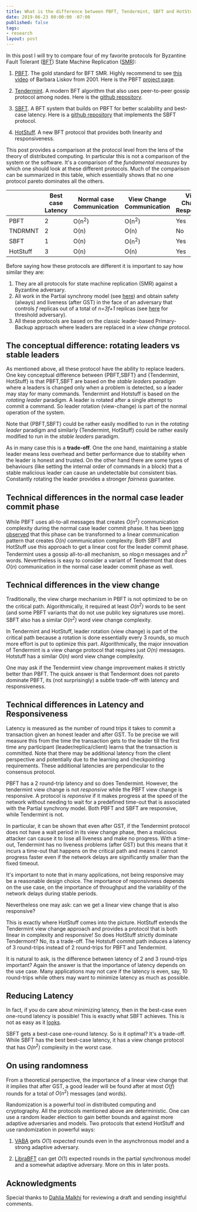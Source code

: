 ```yaml
---
title: What is the difference between PBFT, Tendermint, SBFT and HotStuff ?
date: 2019-06-23 00:00:00 -07:00
published: false
tags:
- research
layout: post
---
```


In this post I will try to compare four of my favorite protocols for Byzantine Fault Tolerant ([BFT](https://en.wikipedia.org/wiki/Byzantine_fault)) State Machine Replication ([SMR](https://en.wikipedia.org/wiki/State_machine_replication)):

1. [PBFT](http://pmg.csail.mit.edu/papers/osdi99.pdf). The gold standard for BFT SMR. Highly recommend to see [this video](https://ttv.mit.edu/videos/16444-practical-byzantine-fault-tolerance) of Barbara Liskov from 2001. Here is the PBFT [project page](http://www.pmg.csail.mit.edu/bft/).

2. [Tendermint](https://arxiv.org/abs/1807.04938). A modern BFT algorithm that also uses peer-to-peer gossip protocol among nodes. Here is the [github repository](https://github.com/tendermint/tendermint).


3. [SBFT](https://research.vmware.com/files/attachments/0/0/0/0/0/7/2/sbft_scaling_up_byzantine_fault_tolerance_5_.pdf). A BFT system that builds on PBFT for better scalability and best-case latency. Here is a [github repository](https://github.com/vmware/concord-bft) that implements the SBFT protocol.

4. [HotStuff](https://research.vmware.com/files/attachments/0/0/0/0/0/7/7/podc.pdf). A new BFT protocol that provides both linearity and responsiveness.

This post provides a comparison at the protocol level from the lens of the theory of distributed computing. In particular this is not a comparison of the system or the software. It's a comparison of the *fundamental measures* by which one should look at these different protocols. Much of the comparison can be summarized in this table, which essentially shows that no one protocol pareto dominates all the others.

|           | Best case Latency     | Normal case Communication     | View Change Communication     | View Change Responsive    |
|---------- |--------------------   |----------------------------   |----------------------------   |-----------------------    |
| PBFT      | 2                     |  O(n<sup>2</sup>)                     | O(n<sup>2</sup>)                      | Yes                       |
| TNDRMNT   | 2                     | O(n)                          | O(n)                          | No                        |
| SBFT      | 1                     | O(n)                          | O(n<sup>2</sup>)                      | Yes                       |
| HotStuff  | 3                     | O(n)                          | O(n)                          | Yes                       |


Before saying how these protocols are different it is important to say how similar they are:

1. They are all protocols for state machine replication (SMR) against a Byzantine adversary.
2. All work in the Partial synchrony model (see [here](https://ittaiab.github.io/2019-06-01-2019-5-31-models/)) and obtain safety (always) and liveness (after GST) in the face of an adversary that controls _f_ replicas out of a total of _n=3f+1_ replicas (see [here](https://ittaiab.github.io/2019-06-07-modeling-the-adversary/) for threshold adversary). 
3. All these protocols are based on the classic leader-based Primary-Backup approach where leaders are replaced in a _view change_ protocol.

## The conceptual difference: rotating leaders vs stable leaders
As mentioned above, all these protocol have the ability to replace leaders. 
One key conceptual difference between \{PBFT,SBFT\} and \{Tendermint, HotStuff\} is that PBFT,SBFT are based on the _stable leaders_ paradigm where a leaders is changed only when a problem is detected, so a leader may stay for many commands. Tendermint and Hotstuff is based on the _rotating leader_ paradigm. A leader is rotated after a single attempt to commit a command. So leader rotation (view-change) is part of the normal operation of the system.


Note that \{PBFT,SBFT\} could be rather easily modified to run in the _rotating leader_ paradigm and similarly \{Tendermint, HotStuff\} could be rather easily modified to run in the _stable leaders_ paradigm.

As in many case this is a **trade-off**. One the one hand, maintaining a stable leader means less overhead and better performance due to stability when the leader is honest and trusted. On the other hand there are some types of behaviours (like setting the internal order of commands in a block) that a stable malicious leader can cause an undetectable but consistent bias. Constantly rotating the leader provides a stronger _fairness_ guarantee.


## Technical differences in the normal case leader commit phase
While PBFT uses all-to-all messages that creates _O(n<sup>2</sup>)_ communication complexity during the normal case leader commit phase. It has been [long observed](https://www.cs.unc.edu/~reiter/papers/1994/CCS.pdf) that this phase can be transformed to a linear communication pattern that creates _O(n)_ communication complexity. Both SBFT and HotStuff use this approach to get a linear cost for the leader commit phase. Tendermint uses a gossip all-to-all mechanism, so $n \log n$ messages and $n^2$ words. Nevertheless is easy to consider a variant of Tendermont that does $O(n)$ communication in the normal case leader commit phase as well.

## Technical differences in the view change
Traditionally, the view charge mechanism in PBFT is not optimized to be on the critical path. Algorithmically, it required at least _O(n<sup>2</sup>)_ words to be sent (and some PBFT variants that do not use public key signatures use more). SBFT also has a similar _O(n<sup>2</sup>)_ word view change complexity.

In Tendermint and HotStuff, leader rotation (view change) is part of the critical path because a rotation is done essentially every 3 rounds, so much more effort is put to optimize this part. Algorithmically, the major innovation of Tendermint is a view change protocol that requires just _O(n)_ messages.  Hotstuff has a similar _O(n)_ word view change complexity.

One may ask if the Tendermint view change improvement makes it strictly better than PBFT. The quick answer is that Tendermont does not pareto dominate PBFT, its (not surprisingly) a subtle trade-off with latency and responsiveness.

## Technical differences in Latency and Responsiveness
Latency is measured as the number of round trips it takes to commit a transaction given an honest leader and after GST. To be precise we will measure this from the time the transaction gets to the leader till the first time any participant (leader/replica/client) learns that the transaction is committed. Note that there may be additional latency from the client perspective and potentially due to the learning and checkpointing requirements. These additional latencies are perpendicular to the consensus protocol.

PBFT has a 2 round-trip latency and so does Tendermint. However, the tendermint view change is not _responsive_ while the PBFT view change is responsive. 
A protocol is _reponsive_ if it makes progress at the speed of the network without needing to wait for a predefined time-out that is associated with the Partial synchrony model. Both PBFT and SBFT are responsive, while Tendermint is not.

In particular, it can be shown that even after GST, if the Tendermint protocol does not have a wait period in its view change phase, then a malicious attacker can cause it to lose all liveness and make no progress. With a time-out, Tendermint has no liveness problems (after GST) but this means that it incurs a time-out that happens on the critical path and means it cannot progress faster even if the network delays are significantly smaller than the fixed timeout.

It's important to note that in many applications, not being responsive may be a reasonable design choice. The importance of reponsivness depends on the use case, on the importance of throughput and the variability of the network delays during stable periods. 

Nevertheless one may ask: can we get a linear view change that is also responsive?

This is exactly where HotStuff comes into the picture. HotStuff extends the Tendermint view change approach and provides a protocol that is both linear in complexity and responsive! So does HotStuff strictly dominate Tendermont? No, its a trade-off. The Hotstuff commit path induces a latency of 3 round-trips instead of 2 round-trips for PBFT and Tendermint.

It is natural to ask, is the difference between latency of 2 and 3 round-trips important? Again the answer is that the importance of latency depends on the use case. Many applications may not care if the latency is even, say, 10 round-trips while others may want to minimize latency as much as possible. 

## Reducing Latency
In fact, if you do care about minimizing latency, then in the best-case even one-round latency is possible! This is exactly what SBFT achieves. This is not as easy as it [looks](https://arxiv.org/abs/1712.01367). 

SBFT gets a best-case one-round latency. So is it optimal? It's a trade-off. While SBFT has the best best-case latency, it has a view change protocol that has _O(n<sup>2</sup>)_ complexity in the worst case. 


## On using randomness

From a theoretical perspective, the importance of a linear view change that it implies that after GST, a good leader will be found after at most $O(f)$ rounds for a total of $O(n^2)$ messages (and words).  

Randomization is a powerful tool in distributed computing and cryptography. All the protocols mentioned above are deterministic. One can use a random leader election to gain better bounds and against more adaptive adversaries and models. Two protocols that extend HotStuff and use randomization in powerful ways:
1. [VABA](https://research.vmware.com/files/attachments/0/0/0/0/0/7/8/practical_aba_2_.pdf) gets $O(1)$ expected rounds even in the asynchronous model and a strong adaptive adversary.

2. [LibraBFT](https://developers.libra.org/docs/assets/papers/libra-consensus-state-machine-replication-in-the-libra-blockchain.pdf) can get $O(1)$ expected rounds in the partial synchronous model and a somewhat adaptive adversary. 
More on this in later posts.

## Acknowledgments
Special thanks to [Dahlia Malkhi](https://dahliamalkhi.wordpress.com/cv/) for reviewing a draft and sending insightful comments.




